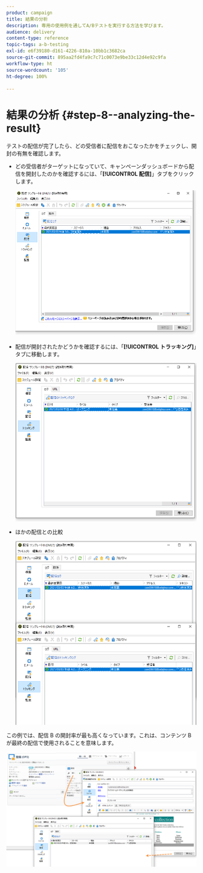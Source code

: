```yaml
---
product: campaign
title: 結果の分析
description: 専用の使用例を通してA/Bテストを実行する方法を学びます。
audience: delivery
content-type: reference
topic-tags: a-b-testing
exl-id: e6f39180-d161-4226-810a-10bb1c3682ca
source-git-commit: 895aa2fd4fa9c7c71c0073e9be33c12d4e92c9fa
workflow-type: ht
source-wordcount: '105'
ht-degree: 100%

---
```


# 結果の分析 {#step-8--analyzing-the-result}

テストの配信が完了したら、どの受信者に配信をおこなったかをチェックし、開封の有無を確認します。

* どの受信者がターゲットになっていて、キャンペーンダッシュボードから配信を開封したのかを確認するには、「**[!UICONTROL 配信]**」タブをクリックします。

   ![](assets/use_case_abtesting_analysis_001.png)

* 配信が開封されたかどうかを確認するには、「**[!UICONTROL トラッキング]**」タブに移動します。

   ![](assets/use_case_abtesting_analysis_002.png)

* ほかの配信との比較

   ![](assets/use_case_abtesting_analysis_003.png)

この例では、配信 B の開封率が最も高くなっています。これは、コンテンツ B が最終の配信で使用されることを意味します。

![](assets/use_case_abtesting_analysis_004.png)
